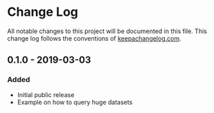 # Change Log
All notable changes to this project will be documented in this file. This change log follows the conventions of [keepachangelog.com](http://keepachangelog.com/).

## 0.1.0 - 2019-03-03

### Added
- Initial public release
- Example on how to query huge datasets

[Unreleased]: https://github.com/luposlip/json-schema/compare/0.1.0...HEAD
